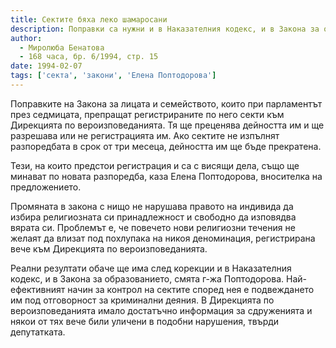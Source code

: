 ```yaml
---
title: Сектите бяха леко шамаросани
description: Поправки са нужни и в Наказателния кодекс, и в Закона за образованието, за да има ефект
author: 
  - Миролюба Бенатова
  - 168 часа, бр. 6/1994, стр. 15
date: 1994-02-07
tags: ['секта', 'закони', 'Елена Поптодорова']
---
```


Поправките на Закона за лицата и семейството, които при
парламентът през седмицата, препращат регистрираните по него
секти към Дирекцията по вероизповеданията. Тя ще преценява
дейността им и ще разрешава или не регистрацията им. Ако
сектите не изпълнят разпоредбата в срок от три месеца,
дейността им ще бъде прекратена.

Тези, на които предстои регистрация и са с висящи дела, също
ще минават по новата разпоредба, каза Елена Поптодорова,
вносителка на предложението.

Промяната в закона с нищо не нарушава правото на индивида да
избира религиозната си принадлежност и свободно да изповядва
вярата си. Проблемът е, че повечето нови религиозни течения
не желаят да влизат под похлупака на никоя деноминация,
регистрирана вече към Дирекцията по вероизповеданията.

Реални резултати обаче ще има след корекции и в Наказателния
кодекс, и в Закона за образованието, смята г-жа Поптодорова.
Най-ефективният начин за контрол на сектите според нея е
подвеждането им под отговорност за криминални деяния. В
Дирекцията по вероизповеданията имало достатъчно информация
за сдруженията и някои от тях вече били уличени в подобни
нарушения, твърди депутатката.
